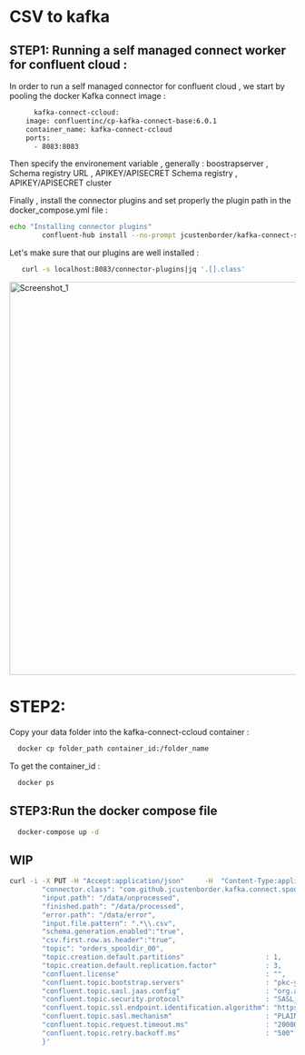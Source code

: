 # CSV to kafka 

## STEP1: Running a self managed connect worker for confluent cloud :

In order to run a self managed connector for confluent cloud , we start by pooling the docker Kafka connect image :
```bash 
      kafka-connect-ccloud:
    image: confluentinc/cp-kafka-connect-base:6.0.1
    container_name: kafka-connect-ccloud
    ports:
      - 8083:8083
```
Then specify the environement variable , generally : boostrapserver , Schema registry URL , APIKEY/APISECRET Schema registry , APIKEY/APISECRET cluster 

Finally , install the connector plugins and set properly the plugin path in the docker_compose.yml file :

```bash
echo "Installing connector plugins"
        confluent-hub install --no-prompt jcustenborder/kafka-connect-spooldir:2.0.64
```

Let's make sure that our plugins are well installed : 

```bash
   curl -s localhost:8083/connector-plugins|jq '.[].class'
 ```
 <img width="692" alt="Screenshot_1" src="https://user-images.githubusercontent.com/103249046/185931277-455e5830-2574-4e45-9f98-cc871c5ef367.png">
 
# STEP2:
Copy your data folder into the kafka-connect-ccloud container :

```bash
  docker cp folder_path container_id:/folder_name
 ```
To get the container_id  :

```bash
  docker ps 
```

## STEP3:Run the docker compose file 

```bash
  docker-compose up -d
```
## WIP

```bash
curl -i -X PUT -H "Accept:application/json"     -H  "Content-Type:application/json" http://localhost:8083/connectors/source-csv-spooldir-00/config     -d '{
        "connector.class": "com.github.jcustenborder.kafka.connect.spooldir.SpoolDirCsvSourceConnector",
        "input.path": "/data/unprocessed",
        "finished.path": "/data/processed",
        "error.path": "/data/error",
        "input.file.pattern": ".*\\.csv",
        "schema.generation.enabled":"true",
        "csv.first.row.as.header":"true",
        "topic": "orders_spooldir_00",
        "topic.creation.default.partitions"                    : 1,
        "topic.creation.default.replication.factor"            : 3,
        "confluent.license"                                    : "",
        "confluent.topic.bootstrap.servers"                    : "pkc-ymrq7.us-east-2.aws.confluent.cloud:9092",
        "confluent.topic.sasl.jaas.config"                     : "org.apache.kafka.common.security.plain.PlainLoginModule required username=\"$KAFKA_API_KEY\" password=\"$KAFKA_API_SECRET\";",
        "confluent.topic.security.protocol"                    : "SASL_SSL",
        "confluent.topic.ssl.endpoint.identification.algorithm": "https",
        "confluent.topic.sasl.mechanism"                       : "PLAIN",
        "confluent.topic.request.timeout.ms"                   : "20000",
        "confluent.topic.retry.backoff.ms"                     : "500"
        }'
```
